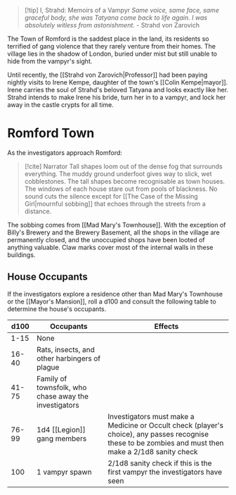 > [!tip] I, Strahd: Memoirs of a Vampyr
> _Same voice, same face, same graceful body, she was Tatyana come back to life again. I was absolutely witless from astonishment._
> \- Strahd von Zarovich

The Town of Romford is the saddest place in the land, its residents so terrified of gang violence that they rarely venture from their homes. The village lies in the shadow of London, buried under mist but still unable to hide from the vampyr's sight.

Until recently, the [[Strahd von Zarovich|Professor]] had been paying nightly visits to Irene Kempe, daughter of the town's [[Colin Kempe|mayor]]. Irene carries the soul of Strahd's beloved Tatyana and looks exactly like her. Strahd intends to make Irene his bride, turn her in to a vampyr, and lock her away in the castle crypts for all time.

# Romford Town

As the investigators approach Romford:

> [!cite] Narrator
> Tall shapes loom out of the dense fog that surrounds everything. The muddy ground underfoot gives way to slick, wet cobblestones. The tall shapes become recognisable as town houses. The windows of each house stare out from pools of blackness. No sound cuts the silence except for [[The Case of the Missing Girl|mournful sobbing]] that echoes through the streets from a distance.

The sobbing comes from [[Mad Mary's Townhouse]]. With the exception of Billy's Brewery and the Brewery Basement, all the shops in the village are permanently closed, and the unoccupied shops have been looted of anything valuable. Claw marks cover most of the internal walls in these buildings.

## House Occupants
If the investigators explore a residence other than Mad Mary's Townhouse or the [[Mayor's Mansion]], roll a d100 and consult the following table to determine the house's occupants.

d100|Occupants|Effects
---|---|---
1-15|None|
16-40|Rats, insects, and other harbingers of plague|
41-75|Family of townsfolk, who chase away the investigators|
76-99|1d4 [[Legion]] gang members|Investigators must make a Medicine or Occult check (player's choice), any passes recognise these to be zombies and must then make a 2/1d8 sanity check
100|1 vampyr spawn|2/1d8 sanity check if this is the first vampyr the investigators have seen
